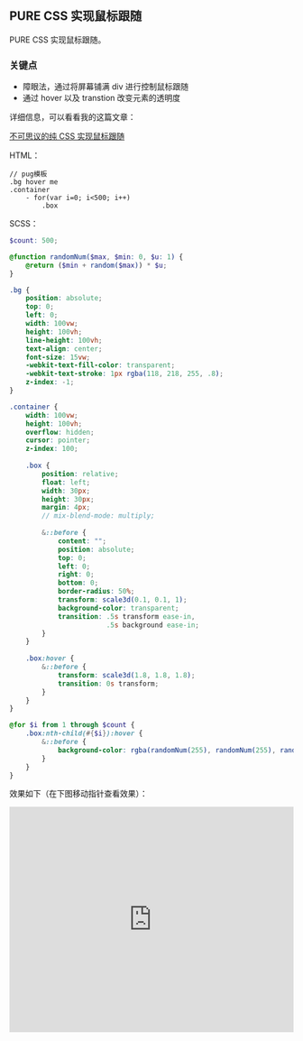 ## PURE CSS 实现鼠标跟随

PURE CSS 实现鼠标跟随。

### 关键点

+ 障眼法，通过将屏幕铺满 div 进行控制鼠标跟随
+ 通过 hover 以及 transtion 改变元素的透明度 

详细信息，可以看看我的这篇文章：

[不可思议的纯 CSS 实现鼠标跟随](https://github.com/chokcoco/iCSS/issues/46)

HTML：

```pug
// pug模板
.bg hover me
.container
    - for(var i=0; i<500; i++)
        .box
```

SCSS：
```scss
$count: 500;

@function randomNum($max, $min: 0, $u: 1) {
	@return ($min + random($max)) * $u;
}

.bg {
    position: absolute;
    top: 0;
    left: 0;
    width: 100vw;
    height: 100vh;
    line-height: 100vh;
    text-align: center;
    font-size: 15vw;
    -webkit-text-fill-color: transparent;
    -webkit-text-stroke: 1px rgba(118, 218, 255, .8);
    z-index: -1;
}

.container {
    width: 100vw;
    height: 100vh;
    overflow: hidden;
    cursor: pointer;
    z-index: 100;
    
    .box {
        position: relative;
        float: left;
        width: 30px;
        height: 30px;
        margin: 4px;
        // mix-blend-mode: multiply;    
        
        &::before {
            content: "";
            position: absolute;
            top: 0;
            left: 0;
            right: 0;
            bottom: 0;
            border-radius: 50%;  
            transform: scale3d(0.1, 0.1, 1);
            background-color: transparent;
            transition: .5s transform ease-in,
                        .5s background ease-in;
        }
    }
    
    .box:hover {
        &::before {
            transform: scale3d(1.8, 1.8, 1.8);
            transition: 0s transform;
        }
    }
}

@for $i from 1 through $count {   
    .box:nth-child(#{$i}):hover {
        &::before {
            background-color: rgba(randomNum(255), randomNum(255), randomNum(255), .8);
        }
    }
}
```

效果如下（在下图移动指针查看效果）：

<iframe height="400" style="width: 100%;" scrolling="no" title="cancle  transition " src="https://codepen.io/Chokcoco/embed/XgvjQM?height=400&theme-id=default&default-tab=result" frameborder="no" allowtransparency="true" allowfullscreen="true">
  See the Pen <a href='https://codepen.io/Chokcoco/pen/XgvjQM'>cancle  transition </a> by Chokcoco
  (<a href='https://codepen.io/Chokcoco'>@Chokcoco</a>) on <a href='https://codepen.io'>CodePen</a>.
</iframe>